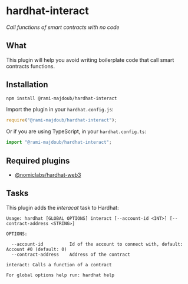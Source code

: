 # hardhat-interact

_Call functions of smart contracts with no code_

## What

This plugin will help you avoid writing boilerplate code that call smart contracts functions.

## Installation

```bash
npm install @rami-majdoub/hardhat-interact
```

Import the plugin in your `hardhat.config.js`:

```js
require("@rami-majdoub/hardhat-interact");
```

Or if you are using TypeScript, in your `hardhat.config.ts`:

```ts
import "@rami-majdoub/hardhat-interact";
```


## Required plugins

- [@nomiclabs/hardhat-web3](https://github.com/nomiclabs/hardhat/tree/master/packages/hardhat-web3)

## Tasks

This plugin adds the _interacat_ task to Hardhat:

```
Usage: hardhat [GLOBAL OPTIONS] interact [--account-id <INT>] [--contract-address <STRING>]

OPTIONS:

  --account-id      	Id of the account to connect with, default: Account #0 (default: 0)
  --contract-address	Address of the contract 

interact: Calls a function of a contract

For global options help run: hardhat help
```
